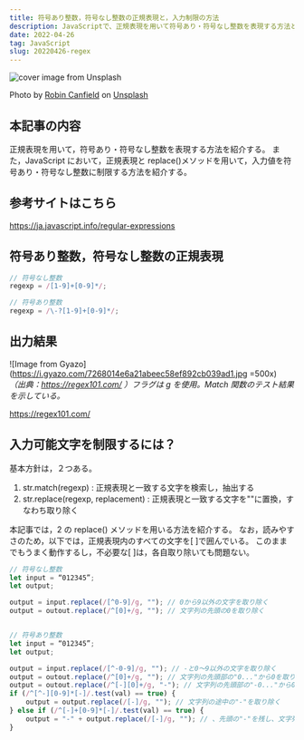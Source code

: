 ```yaml
---
title: 符号あり整数，符号なし整数の正規表現と，入力制限の方法
description: JavaScriptで、正規表現を用いて符号あり・符号なし整数を表現する方法と、入力制限を行う方法を紹介する。
date: 2022-04-26
tag: JavaScript
slug: 20220426-regex
---
```


![cover image from Unsplash](/assets/blog/20220426-regex/cover.webp)

Photo by [Robin Canfield](https://unsplash.com/photos/5pSPVKImqvI) on [Unsplash](https://unsplash.com/)

## 本記事の内容

正規表現を用いて，符号あり・符号なし整数を表現する方法を紹介する。
また，JavaScript において，正規表現と replace()メソッドを用いて，入力値を符号あり・符号なし整数に制限する方法を紹介する。

## 参考サイトはこちら

https://ja.javascript.info/regular-expressions

## 符号あり整数，符号なし整数の正規表現

```typescript
// 符号なし整数
regexp = /[1-9]+[0-9]*/;

// 符号あり整数
regexp = /\-?[1-9]+[0-9]*/;
```

## 出力結果

![Image from Gyazo](https://i.gyazo.com/7268014e6a21abeec58ef892cb039ad1.jpg =500x)
_（出典：https://regex101.com/ ）フラグは g を使用。Match 関数のテスト結果を示している。_

https://regex101.com/

## 入力可能文字を制限するには？

基本方針は，２つある。

1. str.match(regexp) : 正規表現と一致する文字を検索し，抽出する
2. str.replace(regexp, replacement) : 正規表現と一致する文字を""に置換，すなわち取り除く

本記事では，2 の replace() メソッドを用いる方法を紹介する。
なお，読みやすさのため，以下では，正規表現内のすべての文字を[ ]で囲んでいる。
このままでもうまく動作するし，不必要な[ ]は，各自取り除いても問題ない。

```typescript
// 符号なし整数
let input = “012345”;
let output;

output = input.replace(/[^0-9]/g, ""); // 0から9以外の文字を取り除く
output = outout.replace(/^[0]+/g, ""); // 文字列の先頭の0を取り除く


// 符号あり整数
let input = “012345”;
let output;

output = input.replace(/[^-0-9]/g, ""); // -と0～9以外の文字を取り除く
output = outout.replace(/^[0]+/g, ""); // 文字列の先頭部の"0..."から0を取り除く
output = outout.replace(/^[-][0]+/g, "-"); // 文字列の先頭部の"-0..."から0を取り除く
if (/^[^-][0-9]*[-]/.test(val) == true) {
    output = output.replace(/[-]/g, ""); // 文字列の途中の"-"を取り除く
} else if (/^[-]+[0-9]*[-]/.test(val) == true) {
    output = "-" + output.replace(/[-]/g, ""); // 、先頭の"-"を残し、文字列の途中の"-"を取り除く
}
```
